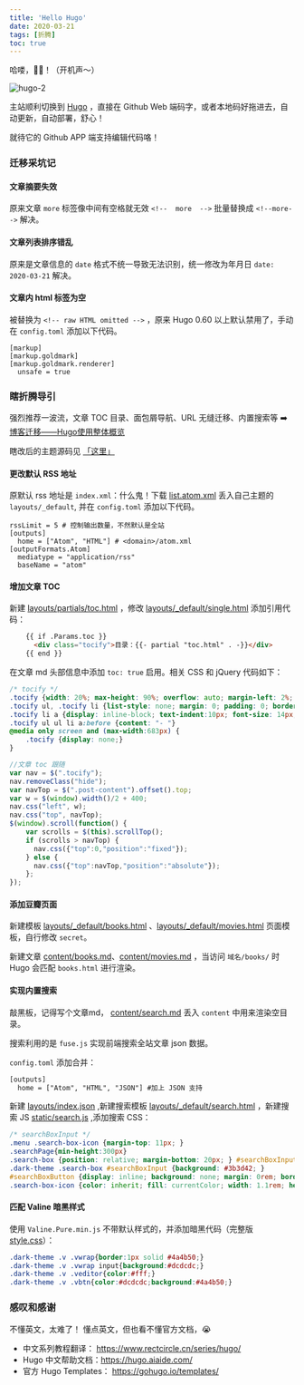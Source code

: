 ```yaml
---
title: 'Hello Hugo'
date: 2020-03-21
tags: [折腾]
toc: true
---
```


哈喽，🐯🐶！（开机声～）

![hugo-2](https://lmm.elizen.me/images/2020/03/hugo-2.png)

主站顺利切换到 [Hugo](https://gohugo.io/) ，直接在 Github Web 端码字，或者本地码好拖进去，自动更新，自动部署，舒心！

就待它的 Github APP 端支持编辑代码咯！

<!--more-->

### 迁移采坑记

#### 文章摘要失效

原来文章 `more` 标签像中间有空格就无效 `<!--  more  -->` 批量替换成  `<!--more-->` 解决。

#### 文章列表排序错乱

原来是文章信息的 `date` 格式不统一导致无法识别，统一修改为年月日 `date: 2020-03-21` 解决。

#### 文章内 html 标签为空

被替换为 `<!-- raw HTML omitted -->` ，原来 Hugo 0.60 以上默认禁用了，手动在 `config.toml` 添加以下代码。

```
[markup]
[markup.goldmark]
[markup.goldmark.renderer]
  unsafe = true
```

### 瞎折腾导引

强烈推荐一波流，文章 TOC 目录、面包屑导航、URL 无缝迁移、内置搜索等 ➡️ [博客迁移——Hugo使用整体概览](https://www.rectcircle.cn/posts/blog-migration/) 

瞎改后的主题源码见 [「这里」](https://github.com/lmm214/immmmm/tree/master/themes/hello-friend)

#### 更改默认 RSS 地址

原默认 rss 地址是 `index.xml`：什么鬼！下载 [list.atom.xml](https://github.com/kaushalmodi/hugo-atom-feed/blob/master/layouts/_default/list.atom.xml) 丢入自己主题的 `layouts/_default`, 并在 `config.toml` 添加以下代码。

```
rssLimit = 5 # 控制输出数量，不然默认是全站
[outputs]
  home = ["Atom", "HTML"] # <domain>/atom.xml
[outputFormats.Atom]
  mediatype = "application/rss"
  baseName = "atom"
```

#### 增加文章 TOC

新建 [layouts/partials/toc.html](https://github.com/lmm214/immmmm/blob/master/themes/hello-friend/layouts/partials/toc.html) ，修改 [layouts/_default/single.html](https://github.com/lmm214/immmmm/blob/master/themes/hello-friend/layouts/_default/single.html) 添加引用代码：

```html
    {{ if .Params.toc }}
      <div class="tocify">目录：{{- partial "toc.html" . -}}</div>
    {{ end }}
```

在文章 md 头部信息中添加 `toc: true` 启用。相关 CSS 和 jQuery 代码如下：

```css
/* tocify */
.tocify {width: 20%; max-height: 90%; overflow: auto; margin-left: 2%; position: absolute; right:2%; border-radius: 6px;}
.tocify ul, .tocify li {list-style: none; margin: 0; padding: 0; border: none; line-height: 30px; }
.tocify li a {display: inline-block; text-indent:10px; font-size: 14px; text-decoration: none; }
.tocify ul ul li a:before {content: "- "}
@media only screen and (max-width:683px) {
	.tocify {display: none;}
}
```

```js
//文章 toc 跟随
var nav = $(".tocify");
nav.removeClass("hide");
var navTop = $(".post-content").offset().top;
var w = $(window).width()/2 + 400;
nav.css("left", w);
nav.css("top", navTop);
$(window).scroll(function() {
    var scrolls = $(this).scrollTop();
    if (scrolls > navTop) {
      nav.css({"top":0,"position":"fixed"});
    } else {
      nav.css({"top":navTop,"position":"absolute"});
    };
});
```

#### 添加豆瓣页面

新建模板 [layouts/_default/books.html](https://github.com/lmm214/immmmm/blob/master/themes/hello-friend/layouts/_default/books.html) 、[layouts/_default/movies.html](https://github.com/lmm214/immmmm/blob/master/themes/hello-friend/layouts/_default/movies.html) 页面模板，自行修改 `secret`。

新建文章 [content/books.md](https://github.com/lmm214/immmmm/blob/master/content/books.md)、[content/movies.md](https://github.com/lmm214/immmmm/blob/master/content/movies.md) ，当访问 `域名/books/` 时 Hugo 会匹配 `books.html` 进行渲染。

#### 实现内置搜索

敲黑板，记得写个文章md， [content/search.md](https://github.com/lmm214/immmmm/blob/master/content/search.md) 丢入 `content` 中用来渲染空目录。

搜索利用的是 `fuse.js` 实现前端搜索全站文章 json 数据。

`config.toml` 添加合并：

```html
[outputs]
  home = ["Atom", "HTML", "JSON"] #加上 JSON 支持
```

新建 [layouts/index.json](https://github.com/lmm214/immmmm/blob/master/themes/hello-friend/layouts/index.json) ,新建搜索模板 [layouts/_default/search.html](https://github.com/lmm214/immmmm/blob/master/themes/hello-friend/layouts/_default/search.html) ，新建搜索 JS [static/search.js](https://github.com/lmm214/immmmm/blob/master/themes/hello-friend/static/search.js) ,添加搜索 CSS：

```css
/* searchBoxInput */
.menu .search-box-icon {margin-top: 11px; }
.searchPage{min-height:300px}
.search-box {position: relative; margin-bottom: 20px; } #searchBoxInput {padding: 0.5rem 2rem 0.5rem 1rem; width: 16rem; background:#eaeaea; border-radius: 1rem; outline: 0; font-size: 1rem; color: inherit; border: 0px; box-sizing: border-box; }
.dark-theme .search-box #searchBoxInput {background: #3b3d42; }
#searchBoxButton {display: inline; background: none; margin: 0rem; border:0 none; border-radius: 0; padding: 0.4rem 0.6rem 0.4rem; }
.search-box-icon {color: inherit; fill: currentColor; width: 1.1rem; height: 1.1rem; }
```

#### 匹配 Valine 暗黑样式

使用 `Valine.Pure.min.js` 不带默认样式的，并添加暗黑代码（完整版 [style.css](https://github.com/lmm214/immmmm/blob/master/themes/hello-friend/static/style.css)）：

```css
.dark-theme .v .vwrap{border:1px solid #4a4b50;}
.dark-theme .v .vwrap input{background:#dcdcdc;}
.dark-theme .v .veditor{color:#fff;}
.dark-theme .v .vbtn{color:#dcdcdc;background:#4a4b50;}
```

### 感叹和感谢

不懂英文，太难了！ 懂点英文，但也看不懂官方文档，😭

- 中文系列教程翻译： <https://www.rectcircle.cn/series/hugo/>
- Hugo 中文帮助文档：<https://hugo.aiaide.com/>
- 官方 Hugo Templates： <https://gohugo.io/templates/>










